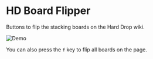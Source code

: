 # HD Board Flipper
Buttons to flip the stacking boards on the Hard Drop wiki.

![Demo](https://i.imgur.com/tK6FtJk.gif)

You can also press the `f` key to flip all boards on the page.
